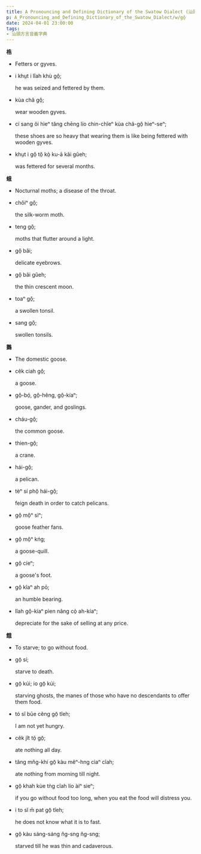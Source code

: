 ```yaml
---
title: A Pronouncing and Defining Dictionary of the Swatow Dialect (汕頭方言音義字典) / gô̤
p: A_Pronouncing_and_Defining_Dictionary_of_the_Swatow_Dialect/w/gô̤
date: 2024-04-01 23:00:00
tags: 
- 汕頭方言音義字典
---
```



**梏**
- Fetters or gyves.

- i khṳt i lîah khù gô̤;

  he was seized and fettered by them.

- kùa châ gô̤;

  wear wooden gyves.

- cí sang ôi hìeⁿ tăng chēng lío chin-chĭeⁿ kùa châ-gô̤ hìeⁿ-seⁿ;

  these shoes are so heavy that wearing them is like being fettered with wooden gyves.

- khṳt i gô̤ tŏ̤ kò̤ ku-ā kâi gûeh;

  was fettered for several months.

**蛾**
- Nocturnal moths; a disease of the throat.

- chôiⁿ gô̤;

  the silk-worm moth.

- teng gô̤;

  moths that flutter around a light.

- gô̤ bâi;

  delicate eyebrows.

- gô̤ bâi gûeh;

  the thin crescent moon.

- toaⁿ gô̤;

  a swollen tonsil.

- sang gô̤;

  swollen tonsils.

**鵝**
- The domestic goose.

- cêk ciah gô̤;

  a goose.

- gô̤-bó̤, gô̤-hêng, gô̤-kíaⁿ;

  goose, gander, and goslings.

- cháu-gô̤;

  the common goose.

- thien-gô̤;

  a crane.

- hái-gô̤;

  a pelican.

- tèⁿ sí phŏ̤ hái-gô̤;

  feign death in order to catch pelicans.

- gô̤ mô̤ⁿ sìⁿ;

  goose feather fans.

- gô̤ mô̤ⁿ kńg;

  a goose-quill.

- gô̤ cíeⁿ;

  a goose's foot.

- gô̤ kîaⁿ ah pō;

  an humble bearing.

- lîah gô̤-kíaⁿ pìen nâng cò̤ ah-kíaⁿ;

  depreciate for the sake of selling at any price.

**餓**
- To starve; to go without food.

- gō̤ sí;

  starve to death.

- gō̤ kúi; io gō̤ kúi;

  starving ghosts, the manes of those who have no descendants to offer them food.

- tó sĭ būe cêng gō̤ tîeh;

  I am not yet hungry.

- cêk jît tó̤ gō̤;

  ate nothing all day.

- tâng mn̂g-khí gō̤ kàu mêⁿ-hng cìaⁿ cîah;

  ate nothing from  morning till night.

- gō̤ khah kùe tǹg cîah lío àiⁿ sieⁿ;

  if you go without food too long, when you eat the food will distress you.

- i to sĭ m̄ pat gō̤ tîeh;

  he does not know what it is to fast.

- gō̤ kàu sáng-sáng n̂g-sng n̂g-sng;

  starved till he was thin and cadaverous.